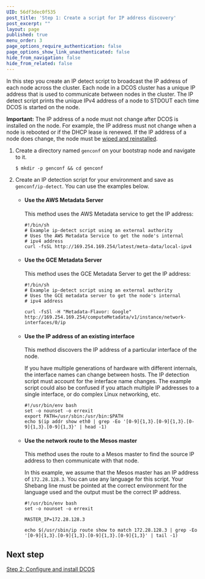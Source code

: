 ```yaml
---
UID: 56df3dec0f535
post_title: 'Step 1: Create a script for IP address discovery'
post_excerpt: ""
layout: page
published: true
menu_order: 3
page_options_require_authentication: false
page_options_show_link_unauthenticated: false
hide_from_navigation: false
hide_from_related: false
---
```

<p>In this step you create an IP detect script to broadcast the IP address of each node across the cluster. Each node in a DCOS cluster has a unique IP address that is used to communicate between nodes in the cluster. The IP detect script prints the unique IPv4 address of a node to STDOUT each time DCOS is started on the node.</p>

<p><strong>Important:</strong> The IP address of a node must not change after DCOS is installed on the node. For example, the IP address must not change when a node is rebooted or if the DHCP lease is renewed. If the IP address of a node does change, the node must be <a href="../getting-started/installing/installing-enterprise-edition/dcos-cleanup-script/">wiped and reinstalled</a>.</p>

<ol>
<li><p>Create a directory named <code>genconf</code> on your bootstrap node and navigate to it.</p>

<pre><code>$ mkdir -p genconf &amp;&amp; cd genconf
</code></pre></li>
<li><p>Create an IP detection script for your environment and save as <code>genconf/ip-detect</code>. You can use the examples below.</p>

<ul>
<li><h4>Use the AWS Metadata Server</h4>

<p>This method uses the AWS Metadata service to get the IP address:</p>

<pre><code>#!/bin/sh
# Example ip-detect script using an external authority
# Uses the AWS Metadata Service to get the node's internal
# ipv4 address
curl -fsSL http://169.254.169.254/latest/meta-data/local-ipv4
</code></pre></li>
<li><h4>Use the GCE Metadata Server</h4>

<p>This method uses the GCE Metadata Server to get the IP address:</p>

<pre><code>#!/bin/sh
# Example ip-detect script using an external authority
# Uses the GCE metadata server to get the node's internal
# ipv4 address

curl -fsSl -H "Metadata-Flavor: Google" http://169.254.169.254/computeMetadata/v1/instance/network-interfaces/0/ip
</code></pre></li>
<li><h4>Use the IP address of an existing interface</h4>

<p>This method discovers the IP address of a particular interface of the node.</p>

<p>If you have multiple generations of hardware with different internals, the interface names can change between hosts. The IP detection script must account for the interface name changes. The example script could also be confused if you attach multiple IP addresses to a single interface, or do complex Linux networking, etc.</p>

<pre><code>#!/usr/bin/env bash
set -o nounset -o errexit
export PATH=/usr/sbin:/usr/bin:$PATH
echo $(ip addr show eth0 | grep -Eo '[0-9]{1,3}.[0-9]{1,3}.[0-9]{1,3}.[0-9]{1,3}' | head -1)
</code></pre></li>
<li><h4>Use the network route to the Mesos master</h4>

<p>This method uses the route to a Mesos master to find the source IP address to then communicate with that node.</p>

<p>In this example, we assume that the Mesos master has an IP address of <code>172.28.128.3</code>. You can use any language for this script. Your Shebang line must be pointed at the correct environment for the language used and the output must be the correct IP address.</p>

<pre><code>#!/usr/bin/env bash
set -o nounset -o errexit

MASTER_IP=172.28.128.3

echo $(/usr/sbin/ip route show to match 172.28.128.3 | grep -Eo '[0-9]{1,3}.[0-9]{1,3}.[0-9]{1,3}.[0-9]{1,3}' | tail -1)
</code></pre></li>
</ul></li>
</ol>

<h2>Next step</h2>

<p><a href="../configure-and-install-dcos/">Step 2: Configure and install DCOS</a></p>